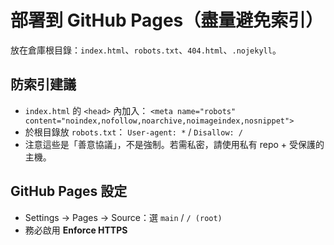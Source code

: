 # 部署到 GitHub Pages（盡量避免索引）

放在倉庫根目錄：`index.html`、`robots.txt`、`404.html`、`.nojekyll`。

## 防索引建議
- `index.html` 的 `<head>` 內加入：
  `<meta name="robots" content="noindex,nofollow,noarchive,noimageindex,nosnippet">`
- 於根目錄放 `robots.txt`：
  `User-agent: *` / `Disallow: /`
- 注意這些是「善意協議」，不是強制。若需私密，請使用私有 repo + 受保護的主機。

## GitHub Pages 設定
- Settings → Pages → Source：選 `main` / `/ (root)`
- 務必啟用 **Enforce HTTPS**
